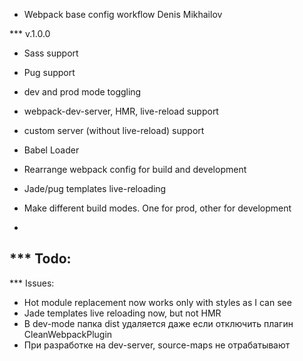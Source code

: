* Webpack base config workflow
Denis Mikhailov

*** v.1.0.0
- Sass support
- Pug support
- dev and prod mode toggling
- webpack-dev-server, HMR, live-reload support
- custom server (without live-reload) support

- Babel Loader
- Rearrange webpack config for build and development

- Jade/pug templates live-reloading
- Make different build modes. One for prod, other for development
- 


*** Todo:
- 

*** Issues:
- Hot module replacement now works only with styles as I can see
- Jade templates live reloading now, but not HMR
- В dev-mode папка dist удаляется даже если отключить плагин CleanWebpackPlugin
- При разработке на dev-server, source-maps не отрабатывают